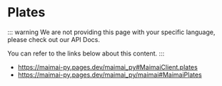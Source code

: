 # Plates

::: warning
We are not providing this page with your specific language, please check out our API Docs.

You can refer to the links below about this content.
:::

- https://maimai-py.pages.dev/maimai_py#MaimaiClient.plates
- https://maimai-py.pages.dev/maimai_py/maimai#MaimaiPlates